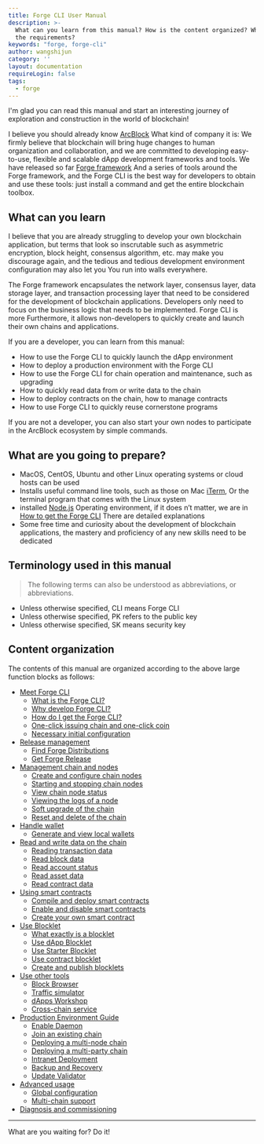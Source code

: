 ```yaml
---
title: Forge CLI User Manual
description: >-
  What can you learn from this manual? How is the content organized? What are
  the requirements?
keywords: "forge, forge-cli"
author: wangshijun
category: ''
layout: documentation
requireLogin: false
tags:
  - forge
---
```


I'm glad you can read this manual and start an interesting journey of exploration and construction in the world of blockchain!

I believe you should already know [ArcBlock](https://arcblockio.cn) What kind of company it is: We firmly believe that blockchain will bring huge changes to human organization and collaboration, and we are committed to developing easy-to-use, flexible and scalable dApp development frameworks and tools. We have released so far [Forge framework](https://arcblockio.cn/zh/forge-sdk) And a series of tools around the Forge framework, and the Forge CLI is the best way for developers to obtain and use these tools: just install a command and get the entire blockchain toolbox.

## What can you learn

I believe that you are already struggling to develop your own blockchain application, but terms that look so inscrutable such as asymmetric encryption, block height, consensus algorithm, etc. may make you discourage again, and the tedious and tedious development environment configuration may also let you You run into walls everywhere.

The Forge framework encapsulates the network layer, consensus layer, data storage layer, and transaction processing layer that need to be considered for the development of blockchain applications. Developers only need to focus on the business logic that needs to be implemented. Forge CLI is more Furthermore, it allows non-developers to quickly create and launch their own chains and applications.

If you are a developer, you can learn from this manual:

- How to use the Forge CLI to quickly launch the dApp environment
- How to deploy a production environment with the Forge CLI
- How to use the Forge CLI for chain operation and maintenance, such as upgrading
- How to quickly read data from or write data to the chain
- How to deploy contracts on the chain, how to manage contracts
- How to use Forge CLI to quickly reuse cornerstone programs

If you are not a developer, you can also start your own nodes to participate in the ArcBlock ecosystem by simple commands.

## What are you going to prepare?

- MacOS, CentOS, Ubuntu and other Linux operating systems or cloud hosts can be used
- Installs useful command line tools, such as those on Mac [iTerm](https://www.iterm2.com/index.html), Or the terminal program that comes with the Linux system
- installed [Node.js](https://nodejs.org/) Operating environment, if it does n’t matter, we are in [How to get the Forge CLI](./1-introduction/install-forge-cli) There are detailed explanations
- Some free time and curiosity about the development of blockchain applications, the mastery and proficiency of any new skills need to be dedicated

## Terminology used in this manual

> The following terms can also be understood as abbreviations, or abbreviations.

- Unless otherwise specified, CLI means Forge CLI
- Unless otherwise specified, PK refers to the public key
- Unless otherwise specified, SK means security key

## Content organization

The contents of this manual are organized according to the above large function blocks as follows:

- [Meet Forge CLI](./1-introduction)
  - [What is the Forge CLI?](./1-introduction/what-is-forge-cli)
  - [Why develop Forge CLI?](./1-introduction/why-forge-cli)
  - [How do I get the Forge CLI?](./1-introduction/install-forge-cli)
  - [One-click issuing chain and one-click coin](./1-introduction/getting-started)
  - [Necessary initial configuration](./1-introduction/initial-setup)
- [Release management](./4-manage-forge-release)
  - [Find Forge Distributions](./4-manage-forge-release/find-release)
  - [Get Forge Release](./4-manage-forge-release/download-install-release)
- [Management chain and nodes](./2-manage-chain-node)
  - [Create and configure chain nodes](./2-manage-chain-node/create-config-chain)
  - [Starting and stopping chain nodes](./2-manage-chain-node/start-stop-chain)
  - [View chain node status](./2-manage-chain-node/inspect-chain-status)
  - [Viewing the logs of a node](./2-manage-chain-node/view-chain-log)
  - [Soft upgrade of the chain](./2-manage-chain-node/upgrade-chain)
  - [Reset and delete of the chain](./2-manage-chain-node/reset-remove-chain)
- [Handle wallet](./5-manipulate-wallets-accounts)
  - [Generate and view local wallets](./5-manipulate-wallets-accounts/local-wallets)
- [Read and write data on the chain](./3-read-write-on-chain-data)
  - [Reading transaction data](./3-read-write-on-chain-data/inspect-transactions)
  - [Read block data](./3-read-write-on-chain-data/inspect-blocks)
  - [Read account status](./3-read-write-on-chain-data/inspect-accounts)
  - [Read asset data](./3-read-write-on-chain-data/inspect-assets)
  - [Read contract data](./3-read-write-on-chain-data/inspect-contracts)
- [Using smart contracts](./6-working-with-contracts)
  - [Compile and deploy smart contracts](./6-working-with-contracts/compile-deploy-contract)
  - [Enable and disable smart contracts](./6-working-with-contracts/activate-deactivate-contract)
  - [Create your own smart contract](./6-working-with-contracts/create-own-contract)
- [Use Blocklet](./7-working-with-blocklets)
  - [What exactly is a blocklet](./7-working-with-blocklets/what-are-blocklets)
  - [Use dApp Blocklet](./7-working-with-blocklets/dapp-blocklets)
  - [Use Starter Blocklet](./7-working-with-blocklets/starter-blocklets)
  - [Use contract blocklet](./7-working-with-blocklets/contract-blocklets)
  - [Create and publish blocklets](./7-working-with-blocklets/creating-blocklet)
- [Use other tools](./8-explorer-other-tooling)
  - [Block Browser](./8-explorer-other-tooling/forge-web)
  - [Traffic simulator](./8-explorer-other-tooling/simulator)
  - [dApps Workshop](./8-explorer-other-tooling/dapp-workshop)
  - [Cross-chain service](./8-explorer-other-tooling/forge-swap-service)
- [Production Environment Guide](./11-forge-cli-in-production)
  - [Enable Daemon](./11-forge-cli-in-production/use-forge-starter)
  - [Join an existing chain](./11-forge-cli-in-production/join-existing-network)
  - [Deploying a multi-node chain](./11-forge-cli-in-production/deploy-multi-node-network)
  - [Deploying a multi-party chain](./11-forge-cli-in-production/deploy-multi-party-network)
  - [Intranet Deployment](./11-forge-cli-in-production/deploy-in-intranet)
  - [Backup and Recovery](./11-forge-cli-in-production/recover-from-crash)
  - [Update Validator](./11-forge-cli-in-production/add-remove-validator)
- [Advanced usage](./9-customization)
  - [Global configuration](./9-customization/global-config)
  - [Multi-chain support](./9-customization/multi-chain)
- [Diagnosis and commissioning](./10-troubleshooting)

---

What are you waiting for? Do it!

